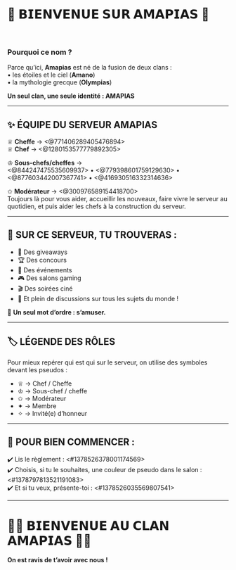 # 🔱 𝗕𝗜𝗘𝗡𝗩𝗘𝗡𝗨𝗘 𝗦𝗨𝗥 𝗔𝗠𝗔𝗣𝗜𝗔𝗦 🌟
‎ 
### Pourquoi ce nom ?

Parce qu’ici, **Amapias** est né de la fusion de deux clans :  
• les étoiles et le ciel (**Amano**)  
• la mythologie grecque (**Olympias**)  

**Un seul clan, une seule identité : AMAPIAS**

---

## ✨ ÉQUIPE DU SERVEUR AMAPIAS

♕ **Cheffe** → <@771406289405476894>  
♕ **Chef** → <@1280153577779892305>  

♔ **Sous-chefs/cheffes** →  
<@844247475535609937> • <@779398601759129630> • <@877603442007367741> • <@416930516332314636>  

✩ **Modérateur** → <@300976589154418700>  
Toujours là pour vous aider, accueillir les nouveaux, faire vivre le serveur au quotidien, et puis aider les chefs à la construction du serveur.

---

## 💬 SUR CE SERVEUR, TU TROUVERAS :

- 🎁 Des giveaways  
- 🏆 Des concours  
- 🎉 Des événements  
- 🎮 Des salons gaming  
- 🎬 Des soirées ciné  
- 💬 Et plein de discussions sur tous les sujets du monde !

🪩 **Un seul mot d’ordre : s’amuser.**

---

## 🏷️ LÉGENDE DES RÔLES

Pour mieux repérer qui est qui sur le serveur, on utilise des symboles devant les pseudos :

- ♕ → Chef / Cheffe  
- ♔ → Sous-chef / cheffe  
- ✩ → Modérateur  
- ✦ → Membre  
- ✧ → Invité(e) d’honneur

---

## 🔗 POUR BIEN COMMENCER :

✔️ Lis le règlement : <#1378526378001174569>  
✔️ Choisis, si tu le souhaites, une couleur de pseudo dans le salon : <#1378797813521191083>  
✔️ Et si tu veux, présente-toi : <#1378526035569807541>  

---

# 🔱🌟 𝗕𝗜𝗘𝗡𝗩𝗘𝗡𝗨𝗘 𝗔𝗨 𝗖𝗟𝗔𝗡 𝗔𝗠𝗔𝗣𝗜𝗔𝗦 🌟🔱  
**On est ravis de t’avoir avec nous !**
